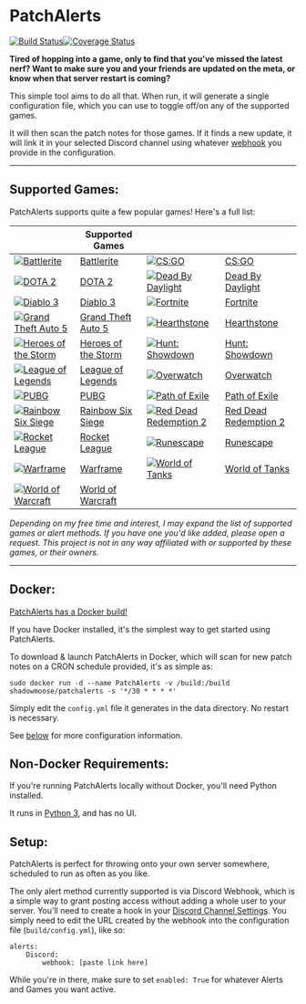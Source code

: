 # PatchAlerts
[![Build Status](https://travis-ci.org/shadowmoose/PatchAlerts.svg?branch=master)](https://travis-ci.org/shadowmoose/PatchAlerts)[![Coverage Status](https://coveralls.io/repos/github/shadowmoose/PatchAlerts/badge.svg?branch=master)](https://coveralls.io/github/shadowmoose/PatchAlerts?branch=master)

**Tired of hopping into a game, only to find that you've missed the latest nerf? Want to make sure you and your friends are updated on the meta, or know when that server restart is coming?**

This simple tool aims to do all that. When run, it will generate a single configuration file, which you can use to toggle off/on any of the supported games. 

It will then scan the patch notes for those games. If it finds a new update, it will link it in your selected Discord channel using whatever [webhook](https://support.discordapp.com/hc/en-us/articles/228383668-Intro-to-Webhooks) you provide in the configuration.


-----------------
## Supported Games:

PatchAlerts supports quite a few popular games! Here's a full list:

|  | Supported Games | | |
| ----- | ------------- |----- | ------------- |
| [![Battlerite](https://raw.githubusercontent.com/shadowmoose/PatchAlerts/master/icons/Battlerite.png)](https://www.battlerite.com/) | [Battlerite](https://www.battlerite.com/) |[![CS:GO](https://raw.githubusercontent.com/shadowmoose/PatchAlerts/master/icons/CSGO.png)](http://blog.counter-strike.net/) | [CS:GO](http://blog.counter-strike.net/) |
| [![DOTA 2](https://raw.githubusercontent.com/shadowmoose/PatchAlerts/master/icons/DOTA2.png)](http://www.dota2.com) | [DOTA 2](http://www.dota2.com) |[![Dead By Daylight](https://raw.githubusercontent.com/shadowmoose/PatchAlerts/master/icons/DeadByDaylight.png)](http://deadbydaylight.com) | [Dead By Daylight](http://deadbydaylight.com) |
| [![Diablo 3](https://raw.githubusercontent.com/shadowmoose/PatchAlerts/master/icons/Diablo3.png)](https://us.diablo3.com/en/) | [Diablo 3](https://us.diablo3.com/en/) |[![Fortnite](https://raw.githubusercontent.com/shadowmoose/PatchAlerts/master/icons/Fortnite.png)](https://www.epicgames.com/fortnite/) | [Fortnite](https://www.epicgames.com/fortnite/) |
| [![Grand Theft Auto 5](https://raw.githubusercontent.com/shadowmoose/PatchAlerts/master/icons/GrandTheftAuto5.png)](https://www.rockstargames.com/V/) | [Grand Theft Auto 5](https://www.rockstargames.com/V/) |[![Hearthstone](https://raw.githubusercontent.com/shadowmoose/PatchAlerts/master/icons/Hearthstone.png)](https://playhearthstone.com/) | [Hearthstone](https://playhearthstone.com/) |
| [![Heroes of the Storm](https://raw.githubusercontent.com/shadowmoose/PatchAlerts/master/icons/HeroesoftheStorm.png)](https://heroesofthestorm.com) | [Heroes of the Storm](https://heroesofthestorm.com) |[![Hunt: Showdown](https://raw.githubusercontent.com/shadowmoose/PatchAlerts/master/icons/HuntShowdown.png)](https://www.huntshowdown.com/) | [Hunt: Showdown](https://www.huntshowdown.com/) |
| [![League of Legends](https://raw.githubusercontent.com/shadowmoose/PatchAlerts/master/icons/LeagueofLegends.png)](https://leagueoflegends.com/) | [League of Legends](https://leagueoflegends.com/) |[![Overwatch](https://raw.githubusercontent.com/shadowmoose/PatchAlerts/master/icons/Overwatch.png)](https://playoverwatch.com/) | [Overwatch](https://playoverwatch.com/) |
| [![PUBG](https://raw.githubusercontent.com/shadowmoose/PatchAlerts/master/icons/PUBG.png)](https://playbattlegrounds.com/) | [PUBG](https://playbattlegrounds.com/) |[![Path of Exile](https://raw.githubusercontent.com/shadowmoose/PatchAlerts/master/icons/PathofExile.png)](https://pathofexile.com) | [Path of Exile](https://pathofexile.com) |
| [![Rainbow Six Siege](https://raw.githubusercontent.com/shadowmoose/PatchAlerts/master/icons/RainbowSixSiege.png)](https://rainbow6.ubisoft.com/siege/en-us/) | [Rainbow Six Siege](https://rainbow6.ubisoft.com/siege/en-us/) |[![Red Dead Redemption 2](https://raw.githubusercontent.com/shadowmoose/PatchAlerts/master/icons/RedDeadRedemption2.png)](https://www.rockstargames.com/reddeadredemption2/) | [Red Dead Redemption 2](https://www.rockstargames.com/reddeadredemption2/) |
| [![Rocket League](https://raw.githubusercontent.com/shadowmoose/PatchAlerts/master/icons/RocketLeague.png)](https://www.rocketleague.com) | [Rocket League](https://www.rocketleague.com) |[![Runescape](https://raw.githubusercontent.com/shadowmoose/PatchAlerts/master/icons/Runescape.png)](https://runescape.com/) | [Runescape](https://runescape.com/) |
| [![Warframe](https://raw.githubusercontent.com/shadowmoose/PatchAlerts/master/icons/Warframe.png)](https://www.warframe.com/) | [Warframe](https://www.warframe.com/) |[![World of Tanks](https://raw.githubusercontent.com/shadowmoose/PatchAlerts/master/icons/WorldofTanks.png)](https://worldoftanks.com) | [World of Tanks](https://worldoftanks.com) |
| [![World of Warcraft](https://raw.githubusercontent.com/shadowmoose/PatchAlerts/master/icons/WorldofWarcraft.png)](https://worldofwarcraft.com/) | [World of Warcraft](https://worldofwarcraft.com/) |  |  |


*Depending on my free time and interest, I may expand the list of supported games or alert methods. If you have one you'd like added, please open a request.*
*This project is not in any way affiliated with or supported by these games, or their owners.*

-----------------

## Docker:

[PatchAlerts has a Docker build!](https://hub.docker.com/r/shadowmoose/patchalerts/)

If you have Docker installed, it's the simplest way to get started using PatchAlerts.

To download & launch PatchAlerts in Docker, which will scan for new patch notes on a CRON schedule provided, it's as simple as:

```sudo docker run -d --name PatchAlerts -v /build:/build shadowmoose/patchalerts -s '*/30 * * * *'```

Simply edit the ```config.yml``` file it generates in the data directory. No restart is necessary.

See [below](#setup) for more configuration information.

## Non-Docker Requirements:

If you're running PatchAlerts locally without Docker, you'll need Python installed.

It runs in [Python 3](https://www.python.org/downloads/), and has no UI. 

## Setup:

PatchAlerts is perfect for throwing onto your own server somewhere, scheduled to run as often as you like. 

The only alert method currently supported is via Discord Webhook, which is a simple way to grant posting access without adding a whole user to your server. You'll need to create a hook in your [Discord Channel Settings](https://support.discordapp.com/hc/en-us/articles/228383668-Intro-to-Webhooks). You simply need to edit the URL created by the webhook into the configuration file (```build/config.yml```), like so:
```
alerts: 
    Discord: 
        webhook: [paste link here]
```

While you're in there, make sure to set ```enabled: True``` for whatever Alerts and Games you want active.
